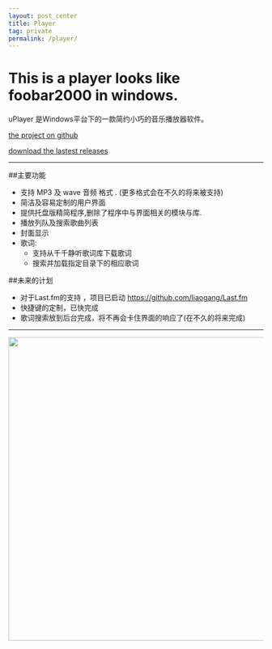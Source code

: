 ```yaml
---
layout: post_center 
title: Player  
tag: private  
permalink: /player/
---
```


# This is a player looks like foobar2000 in windows.

uPlayer 是Windows平台下的一款简约小巧的音乐播放器软件。

[the project on github](https://github.com/liaogang/player)  


[download the lastest releases](https://github.com/liaogang/player/releases/latest)  

---

##主要功能

* 支持 MP3 及  wave 音频 格式 . (更多格式会在不久的将来被支持)
* 简洁及容易定制的用户界面
* 提供托盘版精简程序,删除了程序中与界面相关的模块与库. 
* 播放列队及搜索歌曲列表
* 封面显示
* 歌词:  
    *  支持从千千静听歌词库下载歌词 
    *  搜索并加载指定目录下的相应歌词


##未来的计划  

* 对于Last.fm的支持 ，项目已启动 https://github.com/liaogang/Last.fm  
* 快捷键的定制，已快完成  
* 歌词搜索放到后台完成，将不再会卡住界面的响应了(在不久的将来完成)  


---
  

<p><img src="https://raw.githubusercontent.com/liaogang/liaogang.github.io/master/resource/img/player/player.png" alt="" style="width: 907px;height: 600px;"/></p>

